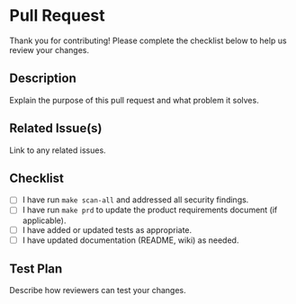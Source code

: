 # Pull Request

Thank you for contributing!  Please complete the checklist below to help us review your changes.

## Description

Explain the purpose of this pull request and what problem it solves.

## Related Issue(s)

Link to any related issues.

## Checklist

- [ ] I have run `make scan-all` and addressed all security findings.
- [ ] I have run `make prd` to update the product requirements document (if applicable).
- [ ] I have added or updated tests as appropriate.
- [ ] I have updated documentation (README, wiki) as needed.

## Test Plan

Describe how reviewers can test your changes.
